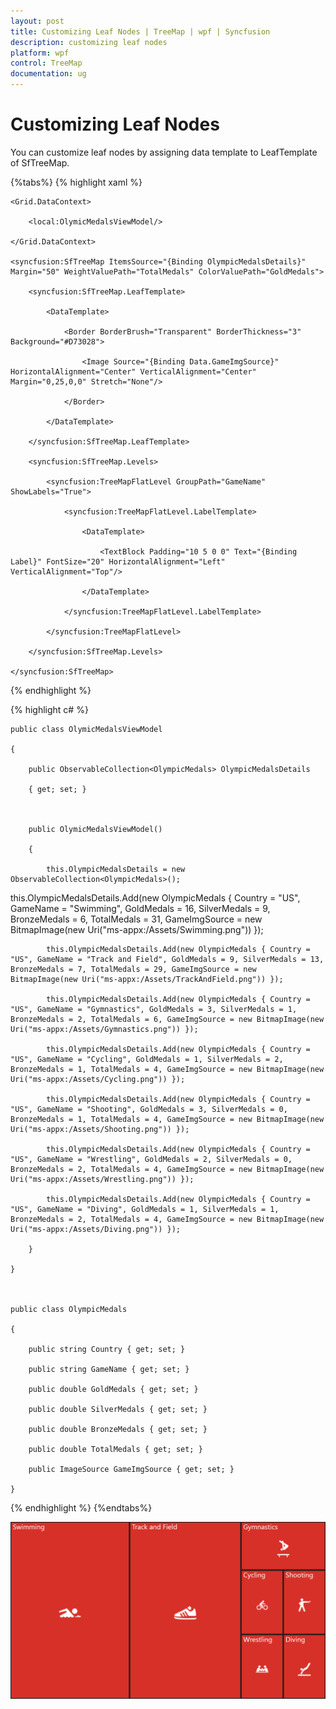 ```yaml
---
layout: post
title: Customizing Leaf Nodes | TreeMap | wpf | Syncfusion
description: customizing leaf nodes
platform: wpf
control: TreeMap
documentation: ug
---
```


# Customizing Leaf Nodes

You can customize leaf nodes by assigning data template to LeafTemplate of SfTreeMap. 

{%tabs%}
{% highlight xaml %}



<Grid Background="Black">

    <Grid.DataContext>

        <local:OlymicMedalsViewModel/>

    </Grid.DataContext>

    <syncfusion:SfTreeMap ItemsSource="{Binding OlympicMedalsDetails}" Margin="50" WeightValuePath="TotalMedals" ColorValuePath="GoldMedals">

        <syncfusion:SfTreeMap.LeafTemplate>

            <DataTemplate>

                <Border BorderBrush="Transparent" BorderThickness="3" Background="#D73028">

                    <Image Source="{Binding Data.GameImgSource}" HorizontalAlignment="Center" VerticalAlignment="Center" Margin="0,25,0,0" Stretch="None"/>

                </Border>

            </DataTemplate>

        </syncfusion:SfTreeMap.LeafTemplate>

        <syncfusion:SfTreeMap.Levels>

            <syncfusion:TreeMapFlatLevel GroupPath="GameName" ShowLabels="True">

                <syncfusion:TreeMapFlatLevel.LabelTemplate>

                    <DataTemplate>

                        <TextBlock Padding="10 5 0 0" Text="{Binding Label}" FontSize="20" HorizontalAlignment="Left" VerticalAlignment="Top"/>

                    </DataTemplate>

                </syncfusion:TreeMapFlatLevel.LabelTemplate>

            </syncfusion:TreeMapFlatLevel>

        </syncfusion:SfTreeMap.Levels>

    </syncfusion:SfTreeMap>

</Grid>
{% endhighlight %}

{% highlight c# %}



    public class OlymicMedalsViewModel

    {

        public ObservableCollection<OlympicMedals> OlympicMedalsDetails 

        { get; set; }



        public OlymicMedalsViewModel()

        {

            this.OlympicMedalsDetails = new ObservableCollection<OlympicMedals>();

 this.OlympicMedalsDetails.Add(new OlympicMedals { Country = "US", GameName = "Swimming", GoldMedals = 16, SilverMedals = 9, BronzeMedals = 6, TotalMedals = 31, GameImgSource = new BitmapImage(new Uri("ms-appx:/Assets/Swimming.png")) });

            this.OlympicMedalsDetails.Add(new OlympicMedals { Country = "US", GameName = "Track and Field", GoldMedals = 9, SilverMedals = 13, BronzeMedals = 7, TotalMedals = 29, GameImgSource = new BitmapImage(new Uri("ms-appx:/Assets/TrackAndField.png")) });

            this.OlympicMedalsDetails.Add(new OlympicMedals { Country = "US", GameName = "Gymnastics", GoldMedals = 3, SilverMedals = 1, BronzeMedals = 2, TotalMedals = 6, GameImgSource = new BitmapImage(new Uri("ms-appx:/Assets/Gymnastics.png")) });

            this.OlympicMedalsDetails.Add(new OlympicMedals { Country = "US", GameName = "Cycling", GoldMedals = 1, SilverMedals = 2, BronzeMedals = 1, TotalMedals = 4, GameImgSource = new BitmapImage(new Uri("ms-appx:/Assets/Cycling.png")) });

            this.OlympicMedalsDetails.Add(new OlympicMedals { Country = "US", GameName = "Shooting", GoldMedals = 3, SilverMedals = 0, BronzeMedals = 1, TotalMedals = 4, GameImgSource = new BitmapImage(new Uri("ms-appx:/Assets/Shooting.png")) });

            this.OlympicMedalsDetails.Add(new OlympicMedals { Country = "US", GameName = "Wrestling", GoldMedals = 2, SilverMedals = 0, BronzeMedals = 2, TotalMedals = 4, GameImgSource = new BitmapImage(new Uri("ms-appx:/Assets/Wrestling.png")) });            

            this.OlympicMedalsDetails.Add(new OlympicMedals { Country = "US", GameName = "Diving", GoldMedals = 1, SilverMedals = 1, BronzeMedals = 2, TotalMedals = 4, GameImgSource = new BitmapImage(new Uri("ms-appx:/Assets/Diving.png")) });

        }

    }



    public class OlympicMedals

    {

        public string Country { get; set; }

        public string GameName { get; set; }

        public double GoldMedals { get; set; }

        public double SilverMedals { get; set; }

        public double BronzeMedals { get; set; }

        public double TotalMedals { get; set; }

        public ImageSource GameImgSource { get; set; }

    }
{% endhighlight %}
{%endtabs%}


![](Customizing-Leaf-Nodes_images/Customizing-Leaf-Nodes_img1.png)



